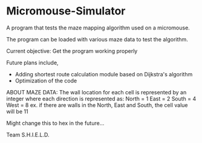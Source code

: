 Micromouse-Simulator
====================
A program that tests the maze mapping algorithm used on a micromouse.

The program can be loaded with various maze data to test the algorithm.

Current objective: Get the program working properly

Future plans include,
- Adding shortest route calculation module based on Dijkstra's algorithm
- Optimization of the code


ABOUT MAZE DATA:
The wall location for each cell is represented by an integer where each
direction is represented as:
North = 1
East = 2
South = 4
West = 8
ex. if there are walls in the North, East and South, the cell value will be 11

Might change this to hex in the future...


Team S.H.I.E.L.D.